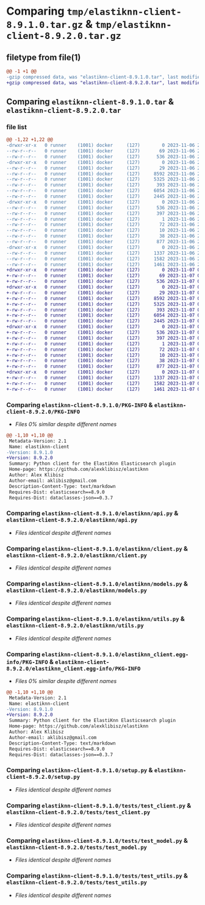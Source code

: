 # Comparing `tmp/elastiknn-client-8.9.1.0.tar.gz` & `tmp/elastiknn-client-8.9.2.0.tar.gz`

## filetype from file(1)

```diff
@@ -1 +1 @@
-gzip compressed data, was "elastiknn-client-8.9.1.0.tar", last modified: Mon Nov  6 22:51:45 2023, max compression
+gzip compressed data, was "elastiknn-client-8.9.2.0.tar", last modified: Tue Nov  7 00:39:05 2023, max compression
```

## Comparing `elastiknn-client-8.9.1.0.tar` & `elastiknn-client-8.9.2.0.tar`

### file list

```diff
@@ -1,22 +1,22 @@
-drwxr-xr-x   0 runner    (1001) docker     (127)        0 2023-11-06 22:51:45.077112 elastiknn-client-8.9.1.0/
--rw-r--r--   0 runner    (1001) docker     (127)       69 2023-11-06 22:51:17.000000 elastiknn-client-8.9.1.0/MANIFEST.in
--rw-r--r--   0 runner    (1001) docker     (127)      536 2023-11-06 22:51:45.077112 elastiknn-client-8.9.1.0/PKG-INFO
-drwxr-xr-x   0 runner    (1001) docker     (127)        0 2023-11-06 22:51:45.073112 elastiknn-client-8.9.1.0/elastiknn/
--rw-r--r--   0 runner    (1001) docker     (127)       29 2023-11-06 22:51:17.000000 elastiknn-client-8.9.1.0/elastiknn/__init__.py
--rw-r--r--   0 runner    (1001) docker     (127)     8592 2023-11-06 22:51:17.000000 elastiknn-client-8.9.1.0/elastiknn/api.py
--rw-r--r--   0 runner    (1001) docker     (127)     5325 2023-11-06 22:51:17.000000 elastiknn-client-8.9.1.0/elastiknn/client.py
--rw-r--r--   0 runner    (1001) docker     (127)      393 2023-11-06 22:51:17.000000 elastiknn-client-8.9.1.0/elastiknn/codec.py
--rw-r--r--   0 runner    (1001) docker     (127)     6054 2023-11-06 22:51:17.000000 elastiknn-client-8.9.1.0/elastiknn/models.py
--rw-r--r--   0 runner    (1001) docker     (127)     2445 2023-11-06 22:51:17.000000 elastiknn-client-8.9.1.0/elastiknn/utils.py
-drwxr-xr-x   0 runner    (1001) docker     (127)        0 2023-11-06 22:51:45.073112 elastiknn-client-8.9.1.0/elastiknn_client.egg-info/
--rw-r--r--   0 runner    (1001) docker     (127)      536 2023-11-06 22:51:45.000000 elastiknn-client-8.9.1.0/elastiknn_client.egg-info/PKG-INFO
--rw-r--r--   0 runner    (1001) docker     (127)      397 2023-11-06 22:51:45.000000 elastiknn-client-8.9.1.0/elastiknn_client.egg-info/SOURCES.txt
--rw-r--r--   0 runner    (1001) docker     (127)        1 2023-11-06 22:51:45.000000 elastiknn-client-8.9.1.0/elastiknn_client.egg-info/dependency_links.txt
--rw-r--r--   0 runner    (1001) docker     (127)       72 2023-11-06 22:51:45.000000 elastiknn-client-8.9.1.0/elastiknn_client.egg-info/requires.txt
--rw-r--r--   0 runner    (1001) docker     (127)       10 2023-11-06 22:51:45.000000 elastiknn-client-8.9.1.0/elastiknn_client.egg-info/top_level.txt
--rw-r--r--   0 runner    (1001) docker     (127)       38 2023-11-06 22:51:45.077112 elastiknn-client-8.9.1.0/setup.cfg
--rw-r--r--   0 runner    (1001) docker     (127)      877 2023-11-06 22:51:17.000000 elastiknn-client-8.9.1.0/setup.py
-drwxr-xr-x   0 runner    (1001) docker     (127)        0 2023-11-06 22:51:45.073112 elastiknn-client-8.9.1.0/tests/
--rw-r--r--   0 runner    (1001) docker     (127)     1337 2023-11-06 22:51:17.000000 elastiknn-client-8.9.1.0/tests/test_client.py
--rw-r--r--   0 runner    (1001) docker     (127)     1582 2023-11-06 22:51:17.000000 elastiknn-client-8.9.1.0/tests/test_model.py
--rw-r--r--   0 runner    (1001) docker     (127)     1461 2023-11-06 22:51:17.000000 elastiknn-client-8.9.1.0/tests/test_utils.py
+drwxr-xr-x   0 runner    (1001) docker     (127)        0 2023-11-07 00:39:05.499041 elastiknn-client-8.9.2.0/
+-rw-r--r--   0 runner    (1001) docker     (127)       69 2023-11-07 00:38:26.000000 elastiknn-client-8.9.2.0/MANIFEST.in
+-rw-r--r--   0 runner    (1001) docker     (127)      536 2023-11-07 00:39:05.499041 elastiknn-client-8.9.2.0/PKG-INFO
+drwxr-xr-x   0 runner    (1001) docker     (127)        0 2023-11-07 00:39:05.499041 elastiknn-client-8.9.2.0/elastiknn/
+-rw-r--r--   0 runner    (1001) docker     (127)       29 2023-11-07 00:38:26.000000 elastiknn-client-8.9.2.0/elastiknn/__init__.py
+-rw-r--r--   0 runner    (1001) docker     (127)     8592 2023-11-07 00:38:26.000000 elastiknn-client-8.9.2.0/elastiknn/api.py
+-rw-r--r--   0 runner    (1001) docker     (127)     5325 2023-11-07 00:38:26.000000 elastiknn-client-8.9.2.0/elastiknn/client.py
+-rw-r--r--   0 runner    (1001) docker     (127)      393 2023-11-07 00:38:26.000000 elastiknn-client-8.9.2.0/elastiknn/codec.py
+-rw-r--r--   0 runner    (1001) docker     (127)     6054 2023-11-07 00:38:26.000000 elastiknn-client-8.9.2.0/elastiknn/models.py
+-rw-r--r--   0 runner    (1001) docker     (127)     2445 2023-11-07 00:38:26.000000 elastiknn-client-8.9.2.0/elastiknn/utils.py
+drwxr-xr-x   0 runner    (1001) docker     (127)        0 2023-11-07 00:39:05.499041 elastiknn-client-8.9.2.0/elastiknn_client.egg-info/
+-rw-r--r--   0 runner    (1001) docker     (127)      536 2023-11-07 00:39:05.000000 elastiknn-client-8.9.2.0/elastiknn_client.egg-info/PKG-INFO
+-rw-r--r--   0 runner    (1001) docker     (127)      397 2023-11-07 00:39:05.000000 elastiknn-client-8.9.2.0/elastiknn_client.egg-info/SOURCES.txt
+-rw-r--r--   0 runner    (1001) docker     (127)        1 2023-11-07 00:39:05.000000 elastiknn-client-8.9.2.0/elastiknn_client.egg-info/dependency_links.txt
+-rw-r--r--   0 runner    (1001) docker     (127)       72 2023-11-07 00:39:05.000000 elastiknn-client-8.9.2.0/elastiknn_client.egg-info/requires.txt
+-rw-r--r--   0 runner    (1001) docker     (127)       10 2023-11-07 00:39:05.000000 elastiknn-client-8.9.2.0/elastiknn_client.egg-info/top_level.txt
+-rw-r--r--   0 runner    (1001) docker     (127)       38 2023-11-07 00:39:05.499041 elastiknn-client-8.9.2.0/setup.cfg
+-rw-r--r--   0 runner    (1001) docker     (127)      877 2023-11-07 00:38:26.000000 elastiknn-client-8.9.2.0/setup.py
+drwxr-xr-x   0 runner    (1001) docker     (127)        0 2023-11-07 00:39:05.499041 elastiknn-client-8.9.2.0/tests/
+-rw-r--r--   0 runner    (1001) docker     (127)     1337 2023-11-07 00:38:26.000000 elastiknn-client-8.9.2.0/tests/test_client.py
+-rw-r--r--   0 runner    (1001) docker     (127)     1582 2023-11-07 00:38:26.000000 elastiknn-client-8.9.2.0/tests/test_model.py
+-rw-r--r--   0 runner    (1001) docker     (127)     1461 2023-11-07 00:38:26.000000 elastiknn-client-8.9.2.0/tests/test_utils.py
```

### Comparing `elastiknn-client-8.9.1.0/PKG-INFO` & `elastiknn-client-8.9.2.0/PKG-INFO`

 * *Files 0% similar despite different names*

```diff
@@ -1,10 +1,10 @@
 Metadata-Version: 2.1
 Name: elastiknn-client
-Version: 8.9.1.0
+Version: 8.9.2.0
 Summary: Python client for the ElastiKnn Elasticsearch plugin
 Home-page: https://github.com/alexklibisz/elastiknn
 Author: Alex Klibisz
 Author-email: aklibisz@gmail.com
 Description-Content-Type: text/markdown
 Requires-Dist: elasticsearch==8.9.0
 Requires-Dist: dataclasses-json==0.3.7
```

### Comparing `elastiknn-client-8.9.1.0/elastiknn/api.py` & `elastiknn-client-8.9.2.0/elastiknn/api.py`

 * *Files identical despite different names*

### Comparing `elastiknn-client-8.9.1.0/elastiknn/client.py` & `elastiknn-client-8.9.2.0/elastiknn/client.py`

 * *Files identical despite different names*

### Comparing `elastiknn-client-8.9.1.0/elastiknn/models.py` & `elastiknn-client-8.9.2.0/elastiknn/models.py`

 * *Files identical despite different names*

### Comparing `elastiknn-client-8.9.1.0/elastiknn/utils.py` & `elastiknn-client-8.9.2.0/elastiknn/utils.py`

 * *Files identical despite different names*

### Comparing `elastiknn-client-8.9.1.0/elastiknn_client.egg-info/PKG-INFO` & `elastiknn-client-8.9.2.0/elastiknn_client.egg-info/PKG-INFO`

 * *Files 0% similar despite different names*

```diff
@@ -1,10 +1,10 @@
 Metadata-Version: 2.1
 Name: elastiknn-client
-Version: 8.9.1.0
+Version: 8.9.2.0
 Summary: Python client for the ElastiKnn Elasticsearch plugin
 Home-page: https://github.com/alexklibisz/elastiknn
 Author: Alex Klibisz
 Author-email: aklibisz@gmail.com
 Description-Content-Type: text/markdown
 Requires-Dist: elasticsearch==8.9.0
 Requires-Dist: dataclasses-json==0.3.7
```

### Comparing `elastiknn-client-8.9.1.0/setup.py` & `elastiknn-client-8.9.2.0/setup.py`

 * *Files identical despite different names*

### Comparing `elastiknn-client-8.9.1.0/tests/test_client.py` & `elastiknn-client-8.9.2.0/tests/test_client.py`

 * *Files identical despite different names*

### Comparing `elastiknn-client-8.9.1.0/tests/test_model.py` & `elastiknn-client-8.9.2.0/tests/test_model.py`

 * *Files identical despite different names*

### Comparing `elastiknn-client-8.9.1.0/tests/test_utils.py` & `elastiknn-client-8.9.2.0/tests/test_utils.py`

 * *Files identical despite different names*

